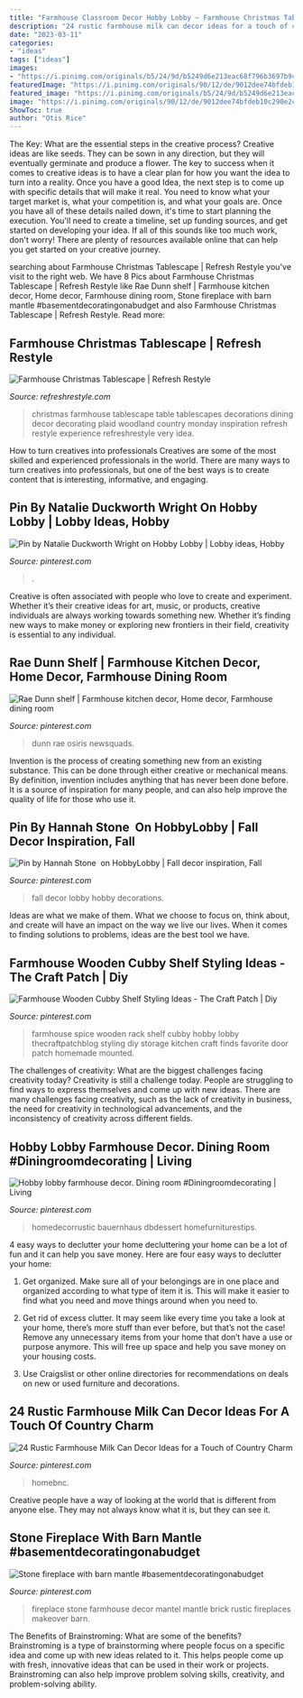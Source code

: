 ```yaml
---
title: "Farmhouse Classroom Decor Hobby Lobby ~ Farmhouse Christmas Tablescape"
description: "24 rustic farmhouse milk can decor ideas for a touch of country charm"
date: "2023-03-11"
categories:
- "ideas"
tags: ["ideas"]
images:
- "https://i.pinimg.com/originals/b5/24/9d/b5249d6e213eac68f796b3697b9cd39b.jpg"
featuredImage: "https://i.pinimg.com/originals/90/12/de/9012dee74bfdeb10c290e2cb090d0b58.jpg"
featured_image: "https://i.pinimg.com/originals/b5/24/9d/b5249d6e213eac68f796b3697b9cd39b.jpg"
image: "https://i.pinimg.com/originals/90/12/de/9012dee74bfdeb10c290e2cb090d0b58.jpg"
ShowToc: true
author: "Otis Rice"
---
```



The Key: What are the essential steps in the creative process?
Creative ideas are like seeds. They can be sown in any direction, but they will eventually germinate and produce a flower. The key to success when it comes to creative ideas is to have a clear plan for how you want the idea to turn into a reality. Once you have a good Idea, the next step is to come up with specific details that will make it real. You need to know what your target market is, what your competition is, and what your goals are. Once you have all of these details nailed down, it's time to start planning the execution. You'll need to create a timeline, set up funding sources, and get started on developing your idea. If all of this sounds like too much work, don't worry! There are plenty of resources available online that can help you get started on your creative journey.

	

		
searching about Farmhouse Christmas Tablescape | Refresh Restyle you've visit to the right web. We have 8 Pics about Farmhouse Christmas Tablescape | Refresh Restyle like Rae Dunn shelf | Farmhouse kitchen decor, Home decor, Farmhouse dining room, Stone fireplace with barn mantle #basementdecoratingonabudget and also Farmhouse Christmas Tablescape | Refresh Restyle. Read more:
		
    
## Farmhouse Christmas Tablescape | Refresh Restyle

<img loading=lazy src="https://refreshrestyle.com/wp-content/uploads/2016/11/Plaid-Woodland-Christmas-Table-Idea.jpg" onerror="this.onerror=null;this.src='https://tse2.mm.bing.net/th?id=OIP.IM0eLhfMqbQlXDLNzKcIowHaLD&amp;pid=15.1';" alt="Farmhouse Christmas Tablescape | Refresh Restyle">

_Source: refreshrestyle.com_

>christmas farmhouse tablescape table tablescapes decorations dining decor decorating plaid woodland country monday inspiration refresh restyle experience refreshrestyle very idea. 

	

How to turn creatives into professionals
Creatives are some of the most skilled and experienced professionals in the world. There are many ways to turn creatives into professionals, but one of the best ways is to create content that is interesting, informative, and engaging.

    
## Pin By Natalie Duckworth Wright On Hobby Lobby | Lobby Ideas, Hobby

<img loading=lazy src="https://i.pinimg.com/originals/90/12/de/9012dee74bfdeb10c290e2cb090d0b58.jpg" onerror="this.onerror=null;this.src='https://tse3.mm.bing.net/th?id=OIP.DsFDfGBi97l3h8T_Bby8PgHaJ4&amp;pid=15.1';" alt="Pin by Natalie Duckworth Wright on Hobby Lobby | Lobby ideas, Hobby">

_Source: pinterest.com_

>. 

	

Creative is often associated with people who love to create and experiment. Whether it’s their creative ideas for art, music, or products, creative individuals are always working towards something new. Whether it’s finding new ways to make money or exploring new frontiers in their field, creativity is essential to any individual.

    
## Rae Dunn Shelf | Farmhouse Kitchen Decor, Home Decor, Farmhouse Dining Room

<img loading=lazy src="https://i.pinimg.com/originals/b5/24/9d/b5249d6e213eac68f796b3697b9cd39b.jpg" onerror="this.onerror=null;this.src='https://tse3.mm.bing.net/th?id=OIP.-naaCZpV9qaiR-Adz-pXeQHaJ4&amp;pid=15.1';" alt="Rae Dunn shelf | Farmhouse kitchen decor, Home decor, Farmhouse dining room">

_Source: pinterest.com_

>dunn rae osiris newsquads. 

	

Invention is the process of creating something new from an existing substance. This can be done through either creative or mechanical means. By definition, invention includes anything that has never been done before. It is a source of inspiration for many people, and can also help improve the quality of life for those who use it.

    
## Pin By Hannah Stone ️ On HobbyLobby | Fall Decor Inspiration, Fall

<img loading=lazy src="https://i.pinimg.com/originals/cd/77/c8/cd77c82a6c219b807359c4b0572740cd.jpg" onerror="this.onerror=null;this.src='https://tse3.mm.bing.net/th?id=OIP.1dazdxZ5l-TQ6nj5XZ0xkQHaJ4&amp;pid=15.1';" alt="Pin by Hannah Stone ️ on HobbyLobby | Fall decor inspiration, Fall">

_Source: pinterest.com_

>fall decor lobby hobby decorations. 

	

Ideas are what we make of them. What we choose to focus on, think about, and create will have an impact on the way we live our lives. When it comes to finding solutions to problems, ideas are the best tool we have.

    
## Farmhouse Wooden Cubby Shelf Styling Ideas - The Craft Patch | Diy

<img loading=lazy src="https://i.pinimg.com/originals/95/4e/fc/954efce4920e8c2115176a1684e27681.jpg" onerror="this.onerror=null;this.src='https://tse1.mm.bing.net/th?id=OIP.fNG0z6AWl9ziTmp-Ey_SPgHaK2&amp;pid=15.1';" alt="Farmhouse Wooden Cubby Shelf Styling Ideas - The Craft Patch | Diy">

_Source: pinterest.com_

>farmhouse spice wooden rack shelf cubby hobby lobby thecraftpatchblog styling diy storage kitchen craft finds favorite door patch homemade mounted. 

	

The challenges of creativity: What are the biggest challenges facing creativity today?
Creativity is still a challenge today. People are struggling to find ways to express themselves and come up with new ideas. There are many challenges facing creativity, such as the lack of creativity in business, the need for creativity in technological advancements, and the inconsistency of creativity across different fields.

    
## Hobby Lobby Farmhouse Decor. Dining Room #Diningroomdecorating | Living

<img loading=lazy src="https://i.pinimg.com/originals/ed/e8/20/ede8202e4e148beca9e85d42b68d4483.jpg" onerror="this.onerror=null;this.src='https://tse2.mm.bing.net/th?id=OIP.GjJSyxXDNjHyXLcdfgSKAwHaJ4&amp;pid=15.1';" alt="Hobby lobby farmhouse decor. Dining room #Diningroomdecorating | Living">

_Source: pinterest.com_

>homedecorrustic bauernhaus dbdessert homefurniturestips. 

	

4 easy ways to declutter your home
decluttering your home can be a lot of fun and it can help you save money. Here are four easy ways to declutter your home:
1. Get organized. Make sure all of your belongings are in one place and organized according to what type of item it is. This will make it easier to find what you need and move things around when you need to.

2. Get rid of excess clutter. It may seem like every time you take a look at your home, there’s more stuff than ever before, but that’s not the case! Remove any unnecessary items from your home that don’t have a use or purpose anymore. This will free up space and help you save money on your housing costs.

3. Use Craigslist or other online directories for recommendations on deals on new or used furniture and decorations.

    
## 24 Rustic Farmhouse Milk Can Decor Ideas For A Touch Of Country Charm

<img loading=lazy src="https://i.pinimg.com/736x/1f/a9/fe/1fa9feddd69ecda7f36e6e07309b79a0.jpg" onerror="this.onerror=null;this.src='https://tse4.mm.bing.net/th?id=OIP.I1t6x5ovlb0PnuslSn4jAQHaJ3&amp;pid=15.1';" alt="24 Rustic Farmhouse Milk Can Decor Ideas for a Touch of Country Charm">

_Source: pinterest.com_

>homebnc. 

	

Creative people have a way of looking at the world that is different from anyone else. They may not always know what it is, but they can see it.

    
## Stone Fireplace With Barn Mantle #basementdecoratingonabudget

<img loading=lazy src="https://i.pinimg.com/originals/2c/9a/2d/2c9a2d2f32c5a5b6adf609a715f7fe8a.jpg" onerror="this.onerror=null;this.src='https://tse1.mm.bing.net/th?id=OIP.k-CB-YG2vZRhUdqSZ7_IfQHaJ4&amp;pid=15.1';" alt="Stone fireplace with barn mantle #basementdecoratingonabudget">

_Source: pinterest.com_

>fireplace stone farmhouse decor mantel mantle brick rustic fireplaces makeover barn. 

	

The Benefits of Brainstroming: What are some of the benefits?
Brainstroming is a type of brainstorming where people focus on a specific idea and come up with new ideas related to it. This helps people come up with fresh, innovative ideas that can be used in their work or projects. Brainstroming can also help improve problem solving skills, creativity, and problem-solving ability.


